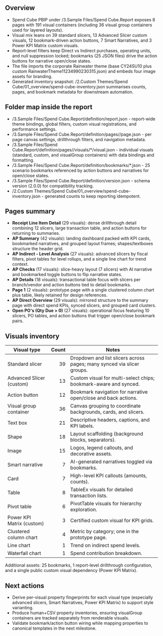 ﻿## Overview
- Spend Cube PBIP under /3.Sample Files/Spend Cube.Report exposes 8 pages with 191 visual containers (including 36 visual group containers used for layered layouts).
- Visual mix leans on 39 standard slicers, 13 Advanced Slicer custom visuals, 12 bookmark-driven action buttons, 7 Smart Narratives, and 3 Power KPI Matrix custom visuals.
- Report-level filters keep Direct vs Indirect purchases, operating units, and null suppression locked; bookmarks (25 JSON files) drive the action buttons for narrative open/close states.
- The file imports the corporate Rainwater theme (base CY24SU10 plus custom RainwaterTheme11234990230315.json) and embeds four image assets for branding.
- Generated inventory snapshot: /2.Custom Themes/Spend Cube/01_overview/spend-cube-inventory.json summarises counts, pages, and bookmark metadata for downstream automation.

## Folder map inside the report
- /3.Sample Files/Spend Cube.Report/definition/report.json - report-wide theme bindings, global filters, custom visual registrations, and performance settings.
- /3.Sample Files/Spend Cube.Report/definition/pages/<pageId>/page.json - per page canvas settings, drillthrough filters, and navigation metadata.
- /3.Sample Files/Spend Cube.Report/definition/pages/<pageId>/visuals/*/visual.json - individual visuals (standard, custom, and visualGroup containers) with data bindings and formatting.
- /3.Sample Files/Spend Cube.Report/definition/bookmarks/*.json - 25 scenario bookmarks referenced by action buttons and narratives for open/close states.
- /3.Sample Files/Spend Cube.Report/definition/version.json - schema version (2.0.0) for compatibility tracking.
- /2.Custom Themes/Spend Cube/01_overview/spend-cube-inventory.json - generated counts to keep reporting idempotent.

## Pages summary
- **Receipt Line Item Detail** (29 visuals): dense drillthrough detail combining 12 slicers, large transaction table, and action buttons for returning to summaries.
- **AP Summary** (42 visuals): landing dashboard packed with KPI cards, bookmarked narratives, and grouped layout frames; shapes/textboxes structure the header grid.
- **AP Indirect - Level Analysis** (27 visuals): advanced slicers by fiscal filters, pivot tables for level rollups, and a single line chart for trend context.
- **AP Checks** (17 visuals): slice-heavy layout (7 slicers) with AI narrative and bookmarked toggle buttons to flip narrative states.
- **AP Details** (18 visuals): transactional table focus with slicers per branch/vendor and action buttons tied to detail bookmarks.
- **Page 1** (2 visuals): prototype page with a single clustered column chart plus table, likely retained for design references.
- **AP Direct Overview** (29 visuals): mirrored structure to the summary page with direct spend KPIs, synced slicers, and grouped card clusters.
- **Open PO's (Qty Due > 0)** (27 visuals): operational focus featuring 10 slicers, PO tables, and action buttons that trigger open/close bookmark pairs.

## Visuals inventory
| Visual type | Count | Notes |
| --- | ---: | --- |
| Standard slicer | 39 | Dropdown and list slicers across pages; many synced via slicer groups. |
| Advanced Slicer (custom) | 13 | Custom visual for multi-select chips; bookmark-aware and synced. |
| Action button | 12 | Bookmark navigation for narrative open/close and back actions. |
| Visual group container | 36 | Canvas grouping to coordinate backgrounds, cards, and slicers. |
| Text box | 21 | Descriptive headers, captions, and KPI labels. |
| Shape | 18 | Layout scaffolding (background blocks, separators). |
| Image | 15 | Logos, legend callouts, and decorative assets. |
| Smart narrative | 7 | AI-generated narratives toggled via bookmarks. |
| Card | 7 | High-level KPI callouts (amounts, counts). |
| Table | 8 | TableEx visuals for detailed transaction lists. |
| Pivot table | 6 | PivotTable visuals for hierarchy exploration. |
| Power KPI Matrix (custom) | 3 | Certified custom visual for KPI grids. |
| Clustered column chart | 4 | Metric by category; one in the prototype page. |
| Line chart | 1 | Trend on indirect spend levels. |
| Waterfall chart | 1 | Spend contribution breakdown. |

Additional assets: 25 bookmarks, 1 report-level drillthrough configuration, and a single public custom visual dependency (Power KPI Matrix).

## Next actions
- Derive per-visual property fingerprints for each visual type (especially advanced slicers, Smart Narratives, Power KPI Matrix) to support style varianting.
- Produce human+CSV property inventories, ensuring visualGroup containers are tracked separately from renderable visuals.
- Validate bookmark/action button wiring while mapping properties to canonical templates in the next milestone.

